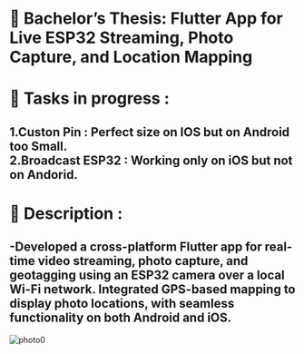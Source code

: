 # 🚀 Bachelor’s Thesis: Flutter App for Live ESP32 Streaming, Photo Capture, and Location Mapping
# 🔧 Tasks in progress :
1.Custon Pin : Perfect size on IOS but on Android too Small.  <br />
2.Broadcast ESP32 : Working only on iOS but not on Andorid. <br />
--
# 📔 Description :
## -Developed a cross-platform Flutter app for real-time video streaming, photo capture, and geotagging using an ESP32 camera over a local Wi-Fi network. Integrated GPS-based mapping to display photo locations, with seamless functionality on both Android and iOS.

![photo0](https://github.com/user-attachments/assets/ed1a4454-cccb-4af0-b1be-87953e3ee306)
